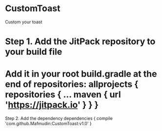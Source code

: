 # CustomToast
Custom your toast

Step 1. Add the JitPack repository to your build file
============================================================
Add it in your root build.gradle at the end of repositories:
allprojects {
		repositories {
			...
			maven { url 'https://jitpack.io' }
		}
	}
============================================================
Step 2. Add the dependency
dependencies {
	        compile 'com.github.Mafmudin:CustomToast:v1.0'
	}
  
